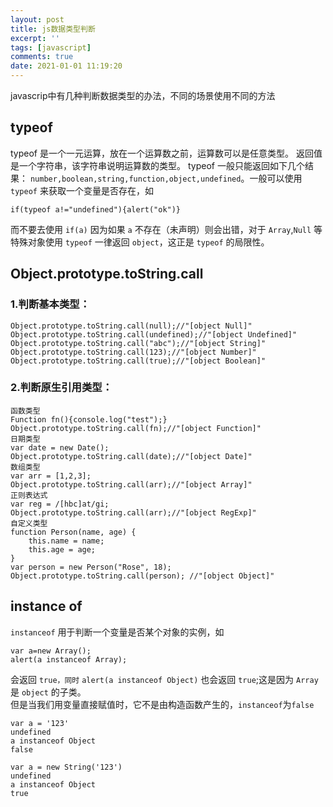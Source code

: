 ```yaml
---
layout: post
title: js数据类型判断
excerpt: ''
tags: [javascript]
comments: true
date: 2021-01-01 11:19:20
---
```


javascrip中有几种判断数据类型的办法，不同的场景使用不同的方法

<!-- morme -->

## typeof
typeof 是一个一元运算，放在一个运算数之前，运算数可以是任意类型。
返回值是一个字符串，该字符串说明运算数的类型。
typeof 一般只能返回如下几个结果：
`number,boolean,string,function,object,undefined`。一般可以使用 `typeof` 来获取一个变量是否存在，如 
```
if(typeof a!="undefined"){alert("ok")}
```
而不要去使用 `if(a)` 因为如果 `a` 不存在（未声明）则会出错，对于 `Array`,`Null` 等特殊对象使用 `typeof` 一律返回 `object`，这正是 `typeof` 的局限性。

## Object.prototype.toString.call
### 1.判断基本类型：
```
Object.prototype.toString.call(null);//"[object Null]"
Object.prototype.toString.call(undefined);//"[object Undefined]"
Object.prototype.toString.call("abc");//"[object String]"
Object.prototype.toString.call(123);//"[object Number]"
Object.prototype.toString.call(true);//"[object Boolean]"
```
### 2.判断原生引用类型：
```
函数类型
Function fn(){console.log("test");}
Object.prototype.toString.call(fn);//"[object Function]"
日期类型
var date = new Date();
Object.prototype.toString.call(date);//"[object Date]"
数组类型
var arr = [1,2,3];
Object.prototype.toString.call(arr);//"[object Array]"
正则表达式
var reg = /[hbc]at/gi;
Object.prototype.toString.call(arr);//"[object RegExp]"
自定义类型
function Person(name, age) {
    this.name = name;
    this.age = age;
}
var person = new Person("Rose", 18);
Object.prototype.toString.call(person); //"[object Object]"
```

## instance of

`instanceof` 用于判断一个变量是否某个对象的实例，如 
```
var a=new Array();
alert(a instanceof Array);
```
 会返回 `true，同时` `alert(a instanceof Object)` 也会返回 `true`;这是因为 `Array` 是 `object` 的子类。  
 但是当我们用变量直接赋值时，它不是由构造函数产生的，`instanceof`为`false`
```
var a = '123'
undefined
a instanceof Object
false

var a = new String('123')
undefined
a instanceof Object
true
```